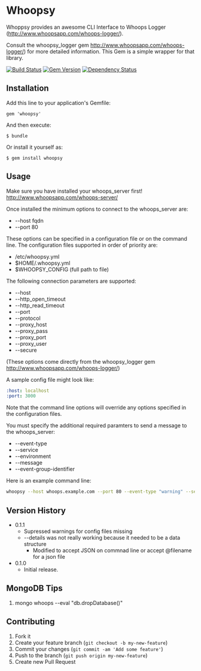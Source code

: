 # Whoopsy

Whoppsy provides an awesome CLI Interface to Whoops Logger (http://www.whoopsapp.com/whoops-logger/).

Consult the whoopsy_logger gem http://www.whoopsapp.com/whoops-logger/) for more detailed information.  This Gem is a simple wrapper for that library.

[![Build Status](https://secure.travis-ci.org/jongillies/whoopsy.png?branch=master)](https://github.com/jongillies/whoopsy)
[![Gem Version](https://badge.fury.io/rb/whoopsy.png)](https://badge.fury.io/rb/whoopsy)
[![Dependency Status](https://gemnasium.com/jongillies/whoopsy.png)](https://gemnasium.com/jongillies/whoopsy)


## Installation

Add this line to your application's Gemfile:

    gem 'whoopsy'

And then execute:

    $ bundle

Or install it yourself as:

    $ gem install whoopsy

## Usage

Make sure you have installed your whoops_server first! http://www.whoopsapp.com/whoops-server/

Once installed the minimum options to connect to the whoops_server are:

 * --host fqdn
 * --port 80

These options can be specified in a configuration file or on the command line.  The configuration files supported in order of priority are:

 * /etc/whoopsy.yml
 * $HOME/.whoopsy.yml
 * $WHOOPSY_CONFIG (full path to file)

The following connection parameters are supported:

 * --host
 * --http_open_timeout
 * --http_read_timeout
 * --port
 * --protocol
 * --proxy_host
 * --proxy_pass
 * --proxy_port
 * --proxy_user
 * --secure

(These options come directly from the whoopsy_logger gem http://www.whoopsapp.com/whoops-logger/)

A sample config file might look like:
```yaml
:host: localhost
:port: 3000
```

Note that the command line options will override any options specified in the configuration files.

You must specify the additional required paramters to send a message to the whoops_server:

 * --event-type
 * --service
 * --environment
 * --message
 * --event-group-identifier

Here is an example command line:

```bash
whoopsy --host whoops.example.com --port 80 --event-type "warning" --service "my script" --environment "development" --message "working ok today" --event-group-identifier "group7"
```

## Version History

* 0.1.1
    * Supressed warnings for config files missing
    * --details was not really working because it needed to be a data structure
        * Modified to accept JSON on commnad line or accept @filename for a json file
* 0.1.0
    * Initial release.

## MongoDB Tips

1. mongo whoops --eval "db.dropDatabase()"

## Contributing

1. Fork it
2. Create your feature branch (`git checkout -b my-new-feature`)
3. Commit your changes (`git commit -am 'Add some feature'`)
4. Push to the branch (`git push origin my-new-feature`)
5. Create new Pull Request
